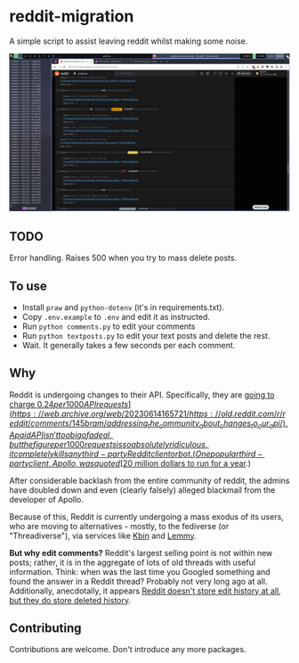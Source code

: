 # reddit-migration
A simple script to assist leaving reddit whilst making some noise.

![Image example](./comments.png)

## TODO
Error handling. Raises 500 when you try to mass delete posts.

## To use
- Install `praw` and `python-dotenv` (it's in requirements.txt).
- Copy `.env.example` to `.env` and edit it as instructed.
- Run `python comments.py` to edit your comments
- Run `python textposts.py` to edit your text posts and delete the rest.
- Wait. It generally takes a few seconds per each comment.

## Why
Reddit is undergoing changes to their API. Specifically, they are [going to charge $0.24 per 1000 API requests](https://web.archive.org/web/20230614165721/https://old.reddit.com/r/reddit/comments/145bram/addressing_the_community_about_changes_to_our_api/). A paid API isn't too big of a deal, but the figure per 1000 requests is so absolutely ridiculous, it completely kills any third-party Reddit client or bot. (One popular third-party client, Apollo, was quoted [$20 million dollars to run for a year](https://web.archive.org/web/20230531221034/https://arstechnica.com/gadgets/2023/05/reddits-api-pricing-results-in-shocking-20-million-a-year-bill-for-apollo/).)

After considerable backlash from the entire community of reddit, the admins have doubled down and even (clearly falsely) alleged blackmail from the developer of Apollo. 

Because of this, Reddit is currently undergoing a mass exodus of its users, who are moving to alternatives - mostly, to the fediverse (or "Threadiverse"), via services like [Kbin](https://kbin.pub/en) and [Lemmy](https://join-lemmy.org/).

**But why edit comments?** Reddit's largest selling point is not within new posts; rather, it is in the aggregate of lots of old threads with useful information. Think: when was the last time you Googled something and found the answer in a Reddit thread? Probably not very long ago at all. Additionally, anecdotally, it appears [Reddit doesn't store edit history at all, but they do store deleted history](https://web.archive.org/web/20230614172711/https://old.reddit.com/r/help/comments/on6oky/anyway_to_view_edit_history_of_a_comment/h5ptohj/).

## Contributing
Contributions are welcome. Don't introduce any more packages.
